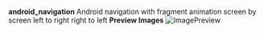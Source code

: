 **android_navigation**
Android navigation with fragment
animation screen by screen
left to right 
right to left
**Preview Images**
![ImagePreview](http://g.recordit.co/Cb1aDEqxya.gif)
